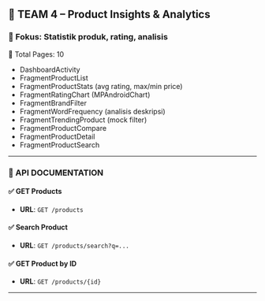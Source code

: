 ## 🔷 TEAM 4 – **Product Insights & Analytics**

### 🎯 Fokus: Statistik produk, rating, analisis

📄 Total Pages: 10

- DashboardActivity
- FragmentProductList
- FragmentProductStats (avg rating, max/min price)
- FragmentRatingChart (MPAndroidChart)
- FragmentBrandFilter
- FragmentWordFrequency (analisis deskripsi)
- FragmentTrendingProduct (mock filter)
- FragmentProductCompare
- FragmentProductDetail
- FragmentProductSearch

---

### 📘 API DOCUMENTATION

#### ✅ GET Products

- **URL**: `GET /products`

#### ✅ Search Product

- **URL**: `GET /products/search?q=...`

#### ✅ GET Product by ID

- **URL**: `GET /products/{id}`

---
